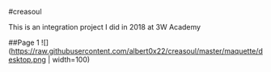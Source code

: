#creasoul

This is an integration project I did in 2018 at 3W Academy

##Page 1 
![](https://raw.githubusercontent.com/albert0x22/creasoul/master/maquette/desktop.png | width=100)
